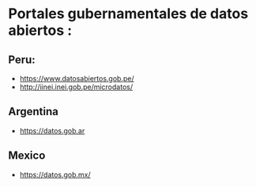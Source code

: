 # Portales gubernamentales de datos abiertos :
## Peru:
* https://www.datosabiertos.gob.pe/
* http://iinei.inei.gob.pe/microdatos/

## Argentina
* https://datos.gob.ar

## Mexico
* https://datos.gob.mx/








